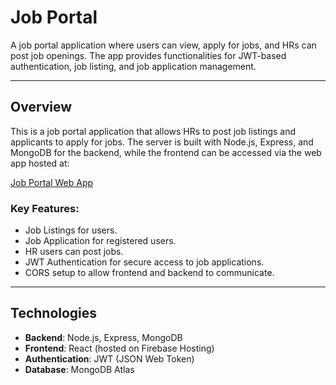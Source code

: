 # Job Portal

A job portal application where users can view, apply for jobs, and HRs can post job openings. The app provides functionalities for JWT-based authentication, job listing, and job application management.

---

## Overview

This is a job portal application that allows HRs to post job listings and applicants to apply for jobs. The server is built with Node.js, Express, and MongoDB for the backend, while the frontend can be accessed via the web app hosted at:

[Job Portal Web App](https://job-portal-da0bf.web.app/)

### Key Features:
- Job Listings for users.
- Job Application for registered users.
- HR users can post jobs.
- JWT Authentication for secure access to job applications.
- CORS setup to allow frontend and backend to communicate.

---

## Technologies

- **Backend**: Node.js, Express, MongoDB
- **Frontend**: React (hosted on Firebase Hosting)
- **Authentication**: JWT (JSON Web Token)
- **Database**: MongoDB Atlas
